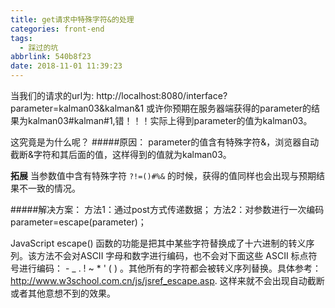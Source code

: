 ```yaml
---
title: get请求中特殊字符&的处理
categories: front-end
tags:
  - 踩过的坑
abbrlink: 540b8f23
date: 2018-11-01 11:39:23
---
```


当我们的请求的url为:
http://localhost:8080/interface?parameter=kalman03&kalman&1
或许你预期在服务器端获得的parameter的结果为kalman03#kalman#1,错！！！实际上得到parameter的值为kalman03。

这究竟是为什么呢？
#####原因：
parameter的值含有特殊字符&，浏览器自动截断&字符和其后面的值，这样得到的值就为kalman03。

**拓展**
当参数值中含有特殊字符 `?!=()#%&` 的时候，获得的值同样也会出现与预期结果不一致的情况。

#####解决方案：
方法1：通过post方式传递数据；
方法2：对参数进行一次编码parameter=escape(parameter)；

JavaScript escape() 函数的功能是把其中某些字符替换成了十六进制的转义序列。该方法不会对ASCII 字母和数字进行编码，也不会对下面这些 ASCII 标点符号进行编码： - _ . ! ~ * ' ( ) 。其他所有的字符都会被转义序列替换。具体参考：http://www.w3school.com.cn/js/jsref_escape.asp.
这样来就不会出现自动截断或者其他意想不到的效果。
